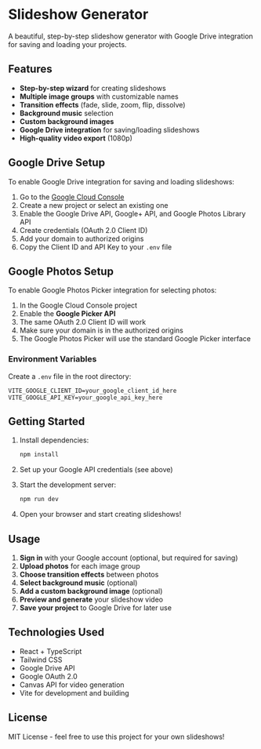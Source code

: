 # Slideshow Generator

A beautiful, step-by-step slideshow generator with Google Drive integration for saving and loading your projects.

## Features

- **Step-by-step wizard** for creating slideshows
- **Multiple image groups** with customizable names
- **Transition effects** (fade, slide, zoom, flip, dissolve)
- **Background music** selection
- **Custom background images**
- **Google Drive integration** for saving/loading slideshows
- **High-quality video export** (1080p)

## Google Drive Setup

To enable Google Drive integration for saving and loading slideshows:

1. Go to the [Google Cloud Console](https://console.cloud.google.com/)
2. Create a new project or select an existing one
3. Enable the Google Drive API, Google+ API, and Google Photos Library API
4. Create credentials (OAuth 2.0 Client ID)
5. Add your domain to authorized origins
6. Copy the Client ID and API Key to your `.env` file

## Google Photos Setup

To enable Google Photos Picker integration for selecting photos:

1. In the Google Cloud Console project
2. Enable the **Google Picker API** 
3. The same OAuth 2.0 Client ID will work
4. Make sure your domain is in the authorized origins
5. The Google Photos Picker will use the standard Google Picker interface

### Environment Variables

Create a `.env` file in the root directory:

```env
VITE_GOOGLE_CLIENT_ID=your_google_client_id_here
VITE_GOOGLE_API_KEY=your_google_api_key_here
```

## Getting Started

1. Install dependencies:
   ```bash
   npm install
   ```

2. Set up your Google API credentials (see above)

3. Start the development server:
   ```bash
   npm run dev
   ```

4. Open your browser and start creating slideshows!

## Usage

1. **Sign in** with your Google account (optional, but required for saving)
2. **Upload photos** for each image group
3. **Choose transition effects** between photos
4. **Select background music** (optional)
5. **Add a custom background image** (optional)
6. **Preview and generate** your slideshow video
7. **Save your project** to Google Drive for later use

## Technologies Used

- React + TypeScript
- Tailwind CSS
- Google Drive API
- Google OAuth 2.0
- Canvas API for video generation
- Vite for development and building

## License

MIT License - feel free to use this project for your own slideshows!